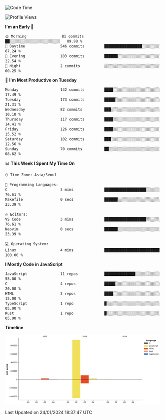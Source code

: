 <!--START_SECTION:waka-->
![Code Time](http://img.shields.io/badge/Code%20Time-40%20hrs%2051%20mins-blue)

![Profile Views](http://img.shields.io/badge/Profile%20Views-0-blue)

**I'm an Early 🐤** 

```text
🌞 Morning                81 commits          ██░░░░░░░░░░░░░░░░░░░░░░░   09.98 % 
🌆 Daytime                546 commits         █████████████████░░░░░░░░   67.24 % 
🌃 Evening                183 commits         ██████░░░░░░░░░░░░░░░░░░░   22.54 % 
🌙 Night                  2 commits           ░░░░░░░░░░░░░░░░░░░░░░░░░   00.25 % 
```
📅 **I'm Most Productive on Tuesday** 

```text
Monday                   142 commits         ████░░░░░░░░░░░░░░░░░░░░░   17.49 % 
Tuesday                  173 commits         █████░░░░░░░░░░░░░░░░░░░░   21.31 % 
Wednesday                82 commits          ███░░░░░░░░░░░░░░░░░░░░░░   10.10 % 
Thursday                 117 commits         ████░░░░░░░░░░░░░░░░░░░░░   14.41 % 
Friday                   126 commits         ████░░░░░░░░░░░░░░░░░░░░░   15.52 % 
Saturday                 102 commits         ███░░░░░░░░░░░░░░░░░░░░░░   12.56 % 
Sunday                   70 commits          ██░░░░░░░░░░░░░░░░░░░░░░░   08.62 % 
```


📊 **This Week I Spent My Time On** 

```text
🕑︎ Time Zone: Asia/Seoul

💬 Programming Languages: 
C                        3 mins              ███████████████████░░░░░░   76.61 % 
Makefile                 0 secs              ██████░░░░░░░░░░░░░░░░░░░   23.39 % 

🔥 Editors: 
VS Code                  3 mins              ███████████████████░░░░░░   76.61 % 
Neovim                   0 secs              ██████░░░░░░░░░░░░░░░░░░░   23.39 % 

💻 Operating System: 
Linux                    4 mins              █████████████████████████   100.00 % 
```

**I Mostly Code in JavaScript** 

```text
JavaScript               11 repos            ██████████████░░░░░░░░░░░   55.00 % 
C                        4 repos             █████░░░░░░░░░░░░░░░░░░░░   20.00 % 
HTML                     3 repos             ████░░░░░░░░░░░░░░░░░░░░░   15.00 % 
TypeScript               1 repo              █░░░░░░░░░░░░░░░░░░░░░░░░   05.00 % 
Rust                     1 repo              █░░░░░░░░░░░░░░░░░░░░░░░░   05.00 % 
```



**Timeline**

![Lines of Code chart](https://raw.githubusercontent.com/project-dy/project-dy/main/assets/bar_graph.png)


 Last Updated on 24/01/2024 18:37:47 UTC
<!--END_SECTION:waka-->
